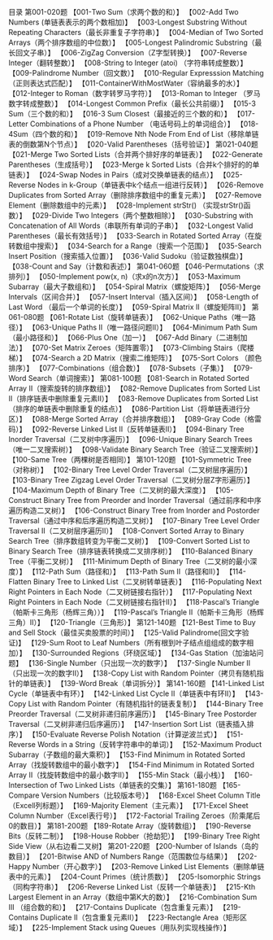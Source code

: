 目录
第001-020题
【001-Two Sum（求两个数的和）】
【002-Add Two Numbers (单链表表示的两个数相加)】
【003-Longest Substring Without Repeating Characters（最长非重复子字符串）】
【004-Median of Two Sorted Arrays（两个排序数组的中位数）】
【005-Longest Palindromic Substring（最长回文子串）】
【006-ZigZag Conversion（Z字型转换）】
【007-Reverse Integer（翻转整数）】
【008-String to Integer (atoi) （字符串转成整数）】
【009-Palindrome Number（回文数）】
【010-Regular Expresssion Matching（正则表达式匹配）】
【011-ContainerWithMostWater（容纳最多的水）】
【012-Integer to Roman（数字转罗马字符）】
【013-Roman to Integer （罗马数字转成整数）】
【014-Longest Common Prefix（最长公共前缀）】
【015-3 Sum（三个数的和）】
【016-3 Sum Closest（最接近的三个数的和）】
【017-Letter Combinations of a Phone Number （电话号码上的单词组合）】
【018-4Sum（四个数的和）】
【019-Remove Nth Node From End of List（移除单链表的倒数第N个节点）】
【020-Valid Parentheses（括号验证）】
第021-040题
【021-Merge Two Sorted Lists（合并两个排好序的单链表）】
【022-Generate Parentheses（生成括号）】
【023-Merge k Sorted Lists（合并k个排好的的单链表）】
【024-Swap Nodes in Pairs（成对交换单链表的结点）】
【025-Reverse Nodes in k-Group（单链表中k个结点一组进行反转）】
【026-Remove Duplicates from Sorted Array（删除排序数组中的重复元素）】
【027-Remove Element（删除数组中的元素）】
【028-Implement strStr() （实现strStr()函数）】
【029-Divide Two Integers（两个整数相除）】
【030-Substring with Concatenation of All Words（串联所有单词的子串）】
【032-Longest Valid Parentheses（最长有效括号）】
【033-Search in Rotated Sorted Array（在旋转数组中搜索）】
【034-Search for a Range（搜索一个范围）】
【035-Search Insert Position（搜索插入位置）】
【036-Valid Sudoku（验证数独棋盘）】
【038-Count and Say（计数和表述）】
第041-060题
【046-Permutations（求排列）】
【050-Implement pow(x, n)（求x的n次方）】
【053-Maximum Subarray（最大子数组和）】
【054-Spiral Matrix（螺旋矩阵）】
【056-Merge Intervals（区间合并）】
【057-Insert Interval（插入区间）】
【058-Length of Last Word （最后一个单词的长度）】
【059-Spiral Matrix II（螺旋矩阵II）】
第061-080题
【061-Rotate List（旋转单链表）】
【062-Unique Paths（唯一路径）】
【063-Unique Paths II（唯一路径问题II）】
【064-Minimum Path Sum（最小路径和）】
【066-Plus One（加一）】
【067-Add Binary（二进制加法）】
【070-Set Matrix Zeroes（矩阵置零）】
【073-Climbing Stairs（爬楼梯）】
【074-Search a 2D Matrix（搜索二维矩阵）】
【075-Sort Colors （颜色排序）】
【077-Combinations（组合数）】
【078-Subsets（子集）】
【079-Word Search（单词搜索）】
第081-100题
【081-Search in Rotated Sorted Array II（搜索旋转的排序数组）】
【082-Remove Duplicates from Sorted List II（排序链表中删除重复元素II）】
【083-Remove Duplicates from Sorted List（排序的单链表中删除重复的结点）】
【086-Partition List（将单链表进行分区）】
【088-Merge Sorted Array（合并排序数组）】
【089-Gray Code（格雷码）】
【092-Reverse Linked List II（反转单链表II）】
【094-Binary Tree Inorder Traversal（二叉树中序遍历）】
【096-Unique Binary Search Trees（唯一二叉搜索树）】
【098-Validate Binary Search Tree（验证二叉搜索树）】
【100-Same Tree（两棵树是否相同）】
第101-120题
【101-Symmetric Tree（对称树）】
【102-Binary Tree Level Order Traversal（二叉树层序遍历）】
【103-Binary Tree Zigzag Level Order Traversal（二叉树分层Z字形遍历）】
【104-Maximum Depth of Binary Tree（二叉树的最大深度）】
【105-Construct Binary Tree from Preorder and Inorder Traversal（通过前序和中序遍历构造二叉树）】
【106-Construct Binary Tree from Inorder and Postorder Traversal（通过中序和后序遍历构造二叉树）】
【107-Binary Tree Level Order Traversal II（二叉树层序遍历II）】
【108-Convert Sorted Array to Binary Search Tree（排序数组转变为平衡二叉树）】
【109-Convert Sorted List to Binary Search Tree（排序链表转换成二叉排序树）】
【110-Balanced Binary Tree（平衡二叉树）】
【111-Minimum Depth of Binary Tree（二叉树的最小深度）】
【112-Path Sum（路径和）】
【113-Path Sum II（路径和II）】
【114-Flatten Binary Tree to Linked List（二叉树转单链表）】
【116-Populating Next Right Pointers in Each Node（二叉树链接右指针）】
【117-Populating Next Right Pointers in Each Node（二叉树链接右指针II）】
【118-Pascal’s Triangle（帕斯卡三角形（杨辉三角））】
【119-Pascal’s Triangle II（帕斯卡三角形（杨辉三角）II）】
【120-Triangle（三角形）】
第121-140题
【121-Best Time to Buy and Sell Stock（最佳买卖股票的时间）】
【125-Valid Palindrome(回文字验证)】
【129-Sum Root to Leaf Numbers（所有根到叶子结点组组成的数字相加）】
【130-Surrounded Regions（环绕区域）】
【134-Gas Station（加油站问题】
【136-Single Number（只出现一次的数字）】
【137-Single Number II（只出现一次的数字II）】
【138-Copy List with Random Pointer（拷贝有随机指针的单链表）】
【139-Word Break（单词拆分）】
第141-160题
【141-Linked List Cycle（单链表中有环）】
【142-Linked List Cycle II（单链表中有环II）】
【143-Copy List with Random Pointer（有随机指针的链表复制）】
【144-Binary Tree Preorder Traversal（二叉树非递归前序遍历）】
【145-Binary Tree Postorder Traversal（二叉树非递归后序遍历）】
【147-Insertion Sort List（链表插入排序）】
【150-Evaluate Reverse Polish Notation（计算逆波兰式）】
【151-Reverse Words in a String（反转字符串中的单词）】
【152-Maximum Product Subarray（子数组的最大乘积）】
【153-Find Minimum in Rotated Sorted Array（找旋转数组中的最小数字）】
【154-Find Minimum in Rotated Sorted Array II（找旋转数组中的最小数字II）】
【155-Min Stack（最小栈）】
【160-Intersection of Two Linked Lists（单链表的交集）】
第161-180题
【165-Compare Version Numbers（比较版本号）】
【168-Excel Sheet Column Title（Excell列标题）】
【169-Majority Element（主元素）】
【171-Excel Sheet Column Number（Excel表行号）】
【172-Factorial Trailing Zeroes（阶乘尾后0的数目）】
第181-200题
【189-Rotate Array（旋转数组）】
【190-Reverse Bits（反转二制）】
【198-House Robber（抢劫犯）】
【199-Binary Tree Right Side View（从右边看二叉树】
第201-220题
【200-Number of Islands（岛的数目）】
【201-Bitwise AND of Numbers Range（范围数位与结果）】
【202-Happy Number（开心数字）】
【203-Remove Linked List Elements（删除单链表中的元素）】
【204-Count Primes（统计质数）】
【205-Isomorphic Strings（同构字符串）】
【206-Reverse Linked List（反转一个单链表）】
【215-Kth Largest Element in an Array（数组中第K大的数）】
【216-Combination Sum III （组合数的和）】
【217-Contains Duplicate（包含重复元素）】
【219-Contains Duplicate II（包含重复元素II）】
【223-Rectangle Area（矩形区域）】
【225-Implement Stack using Queues（用队列实现栈操作）】